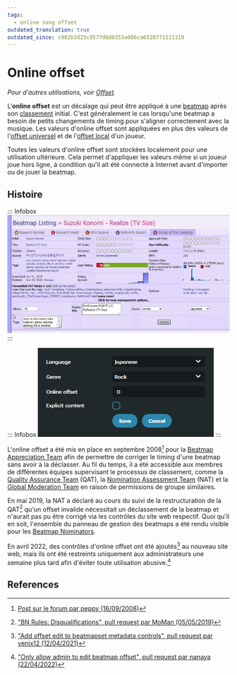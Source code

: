 ```yaml
---
tags:
  - online song offset
outdated_translation: true
outdated_since: c982b3d23c9577d6d0353a006ca6528771511319
---
```


# Online offset

*Pour d'autres utilisations, voir [Offset](/wiki/Offset).*

L'**online offset** est un décalage qui peut être appliqué à une [beatmap](/wiki/Beatmap) après son [classement](/wiki/Beatmap/Category#classée) initial. C'est généralement le cas lorsqu'une beatmap a besoin de petits changements de timing pour s'aligner correctement avec la musique. Les valeurs d'online offset sont appliquées en plus des valeurs de l'[offset universel](/wiki/Offset/Universal_offset) et de l'[offset local](/wiki/Offset/Local_offset) d'un joueur.

Toutes les valeurs d'online offset sont stockées localement pour une utilisation ultérieure. Cela permet d'appliquer les valeurs même si un joueur joue hors ligne, à condition qu'il ait été connecté à Internet avant d'importer ou de jouer la beatmap.

## Histoire

::: Infobox
![](img/beatmap-management-panel.jpg "Panneau de gestion de beatmap, ancien site web")
:::

::: Infobox
![](img/beatmap-management-panel-new.png "Panneau de gestion de beatmap, nouveau site web")
:::

L'online offset a été mis en place en septembre 2008[^changelog-add] pour la [Beatmap Appreciation Team](/wiki/People/Beatmap_Appreciation_Team) afin de permettre de corriger le timing d'une beatmap sans avoir à la déclasser. Au fil du temps, il a été accessible aux membres de différentes équipes supervisant le processus de classement, comme la [Quality Assurance Team](/wiki/People/Quality_Assurance_Team) (QAT), la [Nomination Assessment Team](/wiki/People/Nomination_Assessment_Team) (NAT) et la [Global Moderation Team](/wiki/People/Global_Moderation_Team) en raison de permissions de groupe similaires.

En mai 2019, la NAT a déclaré au cours du suivi de la restructuration de la QAT[^qat-restructuring-follow-up-pr] qu'un offset invalide nécessitait un déclassement de la beatmap et n'aurait pas pu être corrigé via les contrôles du site web respectif. Quoi qu'il en soit, l'ensemble du panneau de gestion des beatmaps a été rendu visible pour les [Beatmap Nominators](/wiki/People/Beatmap_Nominators).

En avril 2022, des contrôles d'online offset ont été ajoutés[^new-website-offset] au nouveau site web, mais ils ont été restreints uniquement aux administrateurs une semaine plus tard afin d'éviter toute utilisation abusive.[^new-website-offset-restriction]

## References

[^changelog-add]: [Post sur le forum par peppy (16/09/2008)](https://osu.ppy.sh/community/forums/posts/50194)
[^qat-restructuring-follow-up-pr]: ["BN Rules: Disqualifications", pull request par MoMan (05/05/2019)](https://github.com/ppy/osu-wiki/pull/2160)
[^new-website-offset]: ["Add offset edit to beatmapset metadata controls", pull request par venix12 (12/04/2021)](https://github.com/ppy/osu-web/pull/7474)
[^new-website-offset-restriction]: ["Only allow admin to edit beatmap offset", pull request par nanaya (22/04/2022)](https://github.com/ppy/osu-web/pull/8834)
